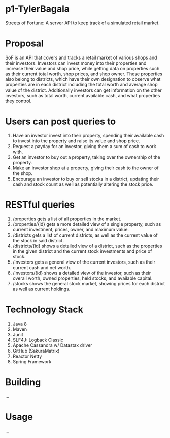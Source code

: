 # p1-TylerBagala
Streets of Fortune: A server API to keep track of a simulated retail market.

# Proposal
SoF is an API that covers and tracks a retail market of various shops and their investors. Investors can invest money into their properties and increase their value and shop price, while getting data on properties such as their current total worth, shop prices, and shop owner. These properties also belong to districts, which have their own designation to observe what properties are in each district including the total worth and average shop value of the district. Additionally investors can get information on the other investors, such as total worth, current available cash, and what properties they control.

# Users can post queries to
1)	Have an investor invest into their property, spending their available cash to invest into the property and raise its value and shop price.
2)	Request a payday for an investor, giving them a sum of cash to work with.
3)	Get an investor to buy out a property, taking over the ownership of the property.
4)	Make an investor shop at a property, giving their cash to the owner of the shop.
5)	Encourage an investor to buy or sell stocks in a district, updating their cash and stock count as well as potentially altering the stock price.

#  RESTful queries
1) /properties gets a list of all properties in the market.
2) /properties/{id} gets a more detailed view of a single property, such as current investment, prices, owner, and maximum value.
3) /districts gets a list of current districts, as well as the current value of the stock in said district.
4) /districts/{id} shows a detailed view of a district, such as the properties in the given district and the current stock investments and price of stock.
5) /investors gets a general view of the current investors, such as their current cash and net worth.
6) /investors/{id} shows a detailed view of the investor, such as their overall worth, owned properties, held stocks, and available capital.
7) /stocks shows the general stock market, showing prices for each district as well as current holdings.


# Technology Stack
1) Java 8
2) Maven 
3) Junit
4) SLF4J: Logback Classic
5) Apache Cassandra w/ Datastax driver
6) GitHub (SakuraMatrix)
7) Reactor Netty 
8) Spring Framework

# Building
...

# Usage
...
